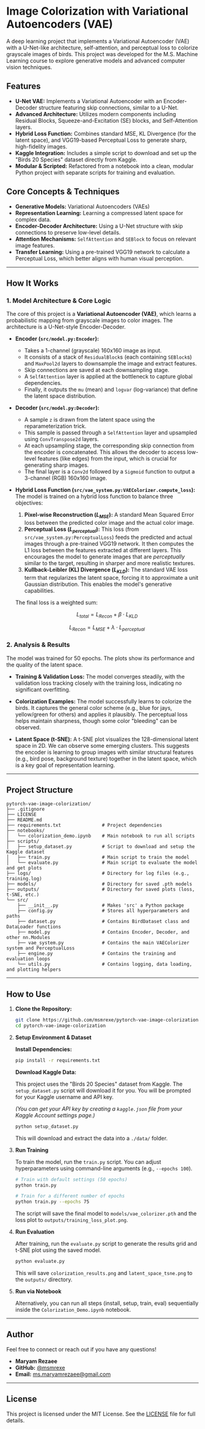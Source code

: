 # Image Colorization with Variational Autoencoders (VAE)

A deep learning project that implements a Variational Autoencoder (VAE) with a U-Net-like architecture, self-attention, and perceptual loss to colorize grayscale images of birds. This project was developed for the M.S. Machine Learning course to explore generative models and advanced computer vision techniques.

## Features

* **U-Net VAE:** Implements a Variational Autoencoder with an Encoder-Decoder structure featuring skip connections, similar to a U-Net.
* **Advanced Architecture:** Utilizes modern components including Residual Blocks, Squeeze-and-Excitation (SE) blocks, and Self-Attention layers.
* **Hybrid Loss Function:** Combines standard MSE, KL Divergence (for the latent space), and VGG19-based Perceptual Loss to generate sharp, high-fidelity images.
* **Kaggle Integration:** Includes a simple script to download and set up the "Birds 20 Species" dataset directly from Kaggle.
* **Modular & Scripted:** Refactored from a notebook into a clean, modular Python project with separate scripts for training and evaluation.
 
## Core Concepts & Techniques

* **Generative Models:** Variational Autoencoders (VAEs)
* **Representation Learning:** Learning a compressed latent space for complex data.
* **Encoder-Decoder Architecture:** Using a U-Net structure with skip connections to preserve low-level details.
* **Attention Mechanisms:** `SelfAttention` and `SEBlock` to focus on relevant image features.
* **Transfer Learning:** Using a pre-trained VGG19 network to calculate a Perceptual Loss, which better aligns with human visual perception.

---

## How It Works

### 1. Model Architecture & Core Logic

The core of this project is a **Variational Autoencoder (VAE)**, which learns a probabilistic mapping from grayscale images to color images. The architecture is a U-Net-style Encoder-Decoder.

* **Encoder (`src/model.py:Encoder`):**
    * Takes a 1-channel (grayscale) 160x160 image as input.
    * It consists of a stack of `ResidualBlock`s (each containing `SEBlock`s) and `MaxPool2d` layers to downsample the image and extract features.
    * Skip connections are saved at each downsampling stage.
    * A `SelfAttention` layer is applied at the bottleneck to capture global dependencies.
    * Finally, it outputs the `mu` (mean) and `logvar` (log-variance) that define the latent space distribution.

* **Decoder (`src/model.py:Decoder`):**
    * A sample `z` is drawn from the latent space using the reparameterization trick.
    * This sample is passed through a `SelfAttention` layer and upsampled using `ConvTranspose2d` layers.
    * At each upsampling stage, the corresponding skip connection from the encoder is concatenated. This allows the decoder to access low-level features (like edges) from the input, which is crucial for generating sharp images.
    * The final layer is a `Conv2d` followed by a `Sigmoid` function to output a 3-channel (RGB) 160x160 image.

* **Hybrid Loss Function (`src/vae_system.py:VAEColorizer.compute_loss`):**
    The model is trained on a hybrid loss function to balance three objectives:
    1.  **Pixel-wise Reconstruction ($L_{MSE}$):** A standard Mean Squared Error loss between the predicted color image and the actual color image.
    2.  **Perceptual Loss ($L_{perceptual}$):** This loss (from `src/vae_system.py:PerceptualLoss`) feeds the predicted and actual images through a pre-trained VGG19 network. It then computes the L1 loss between the features extracted at different layers. This encourages the model to generate images that are *perceptually* similar to the target, resulting in sharper and more realistic textures.
    3.  **Kullback-Leibler (KL) Divergence ($L_{KLD}$):** The standard VAE loss term that regularizes the latent space, forcing it to approximate a unit Gaussian distribution. This enables the model's generative capabilities.

    The final loss is a weighted sum:
  
    $$L_{total} = L_{Recon} + \beta \cdot L_{KLD}$$
  
    $$L_{Recon} = L_{MSE} + \lambda \cdot L_{perceptual}$$

### 2. Analysis & Results

The model was trained for 50 epochs. The plots show its performance and the quality of the latent space.

* **Training & Validation Loss:** The model converges steadily, with the validation loss tracking closely with the training loss, indicating no significant overfitting.

* **Colorization Examples:** The model successfully learns to colorize the birds. It captures the general color scheme (e.g., blue for jays, yellow/green for others) and applies it plausibly. The perceptual loss helps maintain sharpness, though some color "bleeding" can be observed.

* **Latent Space (t-SNE):** A t-SNE plot visualizes the 128-dimensional latent space in 2D. We can observe some emerging clusters. This suggests the encoder is learning to group images with similar structural features (e.g., bird pose, background texture) together in the latent space, which is a key goal of representation learning.

---

## Project Structure

```
pytorch-vae-image-colorization/
├── .gitignore
├── LICENSE
├── README.md  
├── requirements.txt               # Project dependencies
├── notebooks/
│   └── colorization_demo.ipynb    # Main notebook to run all scripts
├── scripts/
│   ├── setup_dataset.py           # Script to download and setup the Kaggle dataset
│   ├── train.py                   # Main script to train the model
│   └── evaluate.py                # Main script to evaluate the model and get plots
├── logs/                          # Directory for log files (e.g., training.log)
├── models/                        # Directory for saved .pth models
├── outputs/                       # Directory for saved plots (loss, t-SNE, etc.)
└── src/
    ├── __init__.py                # Makes 'src' a Python package
    ├── config.py                  # Stores all hyperparameters and paths
    ├── dataset.py                 # Contains BirdDataset class and DataLoader functions
    ├── model.py                   # Contains Encoder, Decoder, and other nn.Modules
    ├── vae_system.py              # Contains the main VAEColorizer system and PerceptualLoss
    ├── engine.py                  # Contains the training and evaluation loops
    └── utils.py                   # Contains logging, data loading, and plotting helpers
```

----

## How to Use

1. **Clone the Repository:**

    ```bash
    git clone https://github.com/msmrexe/pytorch-vae-image-colorization.git
    cd pytorch-vae-image-colorization
    ```

2. **Setup Environment & Dataset**

    **Install Dependencies:**
    
    ```bash
    pip install -r requirements.txt
    ```

    **Download Kaggle Data:**
   
    This project uses the "Birds 20 Species" dataset from Kaggle. The `setup_dataset.py` script will download it for you. You will be prompted for your Kaggle username and API key.
    
    *(You can get your API key by creating a `kaggle.json` file from your Kaggle Account settings page.)*
    
    ```bash
    python setup_dataset.py
    ```
    
    This will download and extract the data into a `./data/` folder.

3. **Run Training**
    
    To train the model, run the `train.py` script. You can adjust hyperparameters using command-line arguments (e.g., `--epochs 100`).
    
    ```bash
    # Train with default settings (50 epochs)
    python train.py
    
    # Train for a different number of epochs
    python train.py --epochs 75
    ```
    
    The script will save the final model to `models/vae_colorizer.pth` and the loss plot to `outputs/training_loss_plot.png`.

4. **Run Evaluation**

    After training, run the `evaluate.py` script to generate the results grid and t-SNE plot using the saved model.
    
    ```bash
    python evaluate.py
    ```
    
    This will save `colorization_results.png` and `latent_space_tsne.png` to the `outputs/` directory.
   
5. **Run via Notebook**
  
    Alternatively, you can run all steps (install, setup, train, eval) sequentially inside the `Colorization_Demo.ipynb` notebook.

-----

## Author

Feel free to connect or reach out if you have any questions\!
 
  * **Maryam Rezaee**
  * **GitHub:** [@msmrexe](https://github.com/msmrexe)
  * **Email:** [ms.maryamrezaee@gmail.com](mailto:ms.maryamrezaee@gmail.com)
     
-----

## License

This project is licensed under the MIT License. See the [LICENSE](LICENSE) file for full details.
